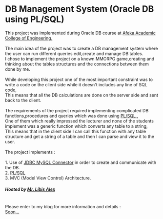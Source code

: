 # DB Management System (Oracle DB using PL/SQL)

<div>
  This project was implemented during Oracle DB course at <a href="https://english.afeka.ac.il/">Afeka Academic College of Engineering.</a>
  <br><br>
  The main idea of the project was to create a DB management system where the user can run different queries edit,create and manage DB tables.
  <br>
  I chose to implement the project on a known MMORPG game,creating and thinking about the tables structures and the connections between them done by me.
  <br><br>
  While developing this project one of the most important constraint was to write a code on the client side while it doesn't includes any line of SQL code,
  <br>
  This means that all the DB calculations are done on the server side and sent back to the client.
  <br><br>
  The requirements of the project required implementing complicated DB functions,procedures and queries which was done using <a href="https://www.oracle.com/database/technologies/appdev/plsql.html">
    PL/SQL
  </a>,
  <br>
  One of them which really impressed the lecturer and none of the students implement was a generic function which converts any table to a string,
  <br>
  This means that in the client side I can call this function with any table structure and get a string of a table and then I can parse and view it to the user.
  <br><br>
  The project implements :
  <br><br>
  1. Use of <a href="https://dev.mysql.com/downloads/connector/j/"> JDBC MySQL Connector</a> in order to create and communicate with the DB.
  <br>
  2. <a href="https://www.oracle.com/database/technologies/appdev/plsql.html">PL/SQL</a>
  <br>
  3. MVC (Model View Control) Architecture.
  <h5>Hosted by <a href="https://yedionpub.afeka.ac.il/yedion/fireflyweb.aspx?prgname=Show_Teacher_Card&arguments=-N81,-AE,-N9998">Mr. Libis Alex</a></h5>
  <br>
 Please enter to my blog for more information and details :
<br>
<a href="#">Soon...</a>
</div>
